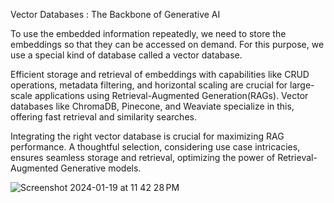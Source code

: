 Vector Databases : The Backbone of Generative AI

To use the embedded information repeatedly, we need to store the embeddings so that they can be accessed on demand. For this purpose, we use a special kind of database called a vector database.

Efficient storage and retrieval of embeddings with capabilities like CRUD operations, metadata filtering, and horizontal scaling are crucial for large-scale applications using Retrieval-Augmented Generation(RAGs). Vector databases like ChromaDB, Pinecone, and Weaviate specialize in this, offering fast retrieval and similarity searches.

Integrating the right vector database is crucial for maximizing RAG performance. A thoughtful selection, considering use case intricacies, ensures seamless storage and retrieval, optimizing the power of Retrieval-Augmented Generative models.

![Screenshot 2024-01-19 at 11 42 28 PM](https://github.com/vsingh9076/Building_LLM_Applications/assets/46970126/d0010796-f193-4b88-829b-c9ffc697b564)

